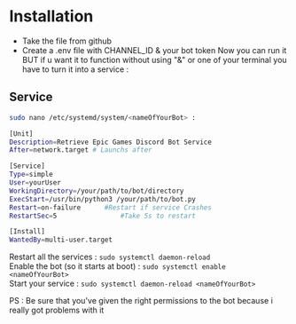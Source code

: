 # Installation
- Take the file from github
- Create a .env file with CHANNEL_ID & your bot token
Now you can run it BUT if u want it to function without using "&" or one of your terminal you have to turn it into a service :

## Service
```bash
sudo nano /etc/systemd/system/<nameOfYourBot> :

[Unit]
Description=Retrieve Epic Games Discord Bot Service 
After=network.target # Launchs after 

[Service]
Type=simple
User=yourUser
WorkingDirectory=/your/path/to/bot/directory
ExecStart=/usr/bin/python3 /your/path/to/bot.py
Restart=on-failure		#Restart if service Crashes
RestartSec=5			    #Take 5s to restart

[Install]
WantedBy=multi-user.target
```
Restart all the services : ```sudo systemctl daemon-reload```  
Enable the bot (so it starts at boot) : ```sudo systemctl enable <nameOfYourBot>```  
Start your service : ```sudo systemctl daemon-reload <nameOfYourBot>```  
  
PS : Be sure that you've given the right permissions to the bot because i really got problems with it
